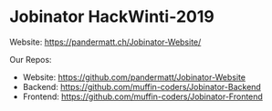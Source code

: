 # Jobinator HackWinti-2019

Website: <https://pandermatt.ch/Jobinator-Website/>

Our Repos: 
- Website: <https://github.com/pandermatt/Jobinator-Website>
- Backend: <https://github.com/muffin-coders/Jobinator-Backend>
- Frontend: <https://github.com/muffin-coders/Jobinator-Frontend>
